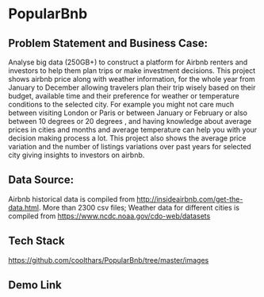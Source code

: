 # PopularBnb
## Problem Statement and Business Case:

Analyse big data (250GB+) to construct a platform for Airbnb renters and investors to help them plan trips or make investment decisions.
This project shows airbnb price along with weather information, for the whole year from January to December allowing travelers plan their trip wisely based on their budget, available time and their preference for weather or temperature conditions to the selected city. For example you might not care much between visiting London or Paris or  between January or February or also between 10 degrees or 20 degrees , and having knowledge about average prices in cities and months and average temperature can help you with your decision making process a lot.
This project also shows the average price variation and the number of listings variations over past years for selected city giving insights to investors on airbnb.

## Data Source:
Airbnb historical data is compiled from http://insideairbnb.com/get-the-data.html. More than 2300 csv files; Weather data for different cities is compiled from https://www.ncdc.noaa.gov/cdo-web/datasets

## Tech Stack
https://github.com/coolthars/PopularBnb/tree/master/images

## Demo Link
